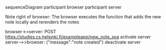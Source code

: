 sequenceDiagram
participant browser
participant server

Note right of browser: The browser executes the function that adds the new note locally and rerenders the notes

browser->>server: POST https://studies.cs.helsinki.fi/exampleapp/new_note_spa
activate server
server-->>browser: {"message":"note created"}
deactivate server

